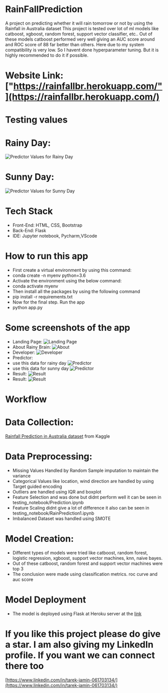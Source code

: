 # RainFallPrediction
A project on predicting whether it will rain tomorrow or not by using the Rainfall in Australia dataset
This project is tested over lot of ml models like catboost, xgboost, random forest, support vector classifier, etc..
Out of these models catboost performed very well giving an AUC score around and ROC score of 88 far better than others.
Here due to my system compatibility is very low. So I havent done hyperparameter tuning. But it is highly recommended to do it if possible.
# Website Link: ["https://rainfallbr.herokuapp.com/"](https://rainfallbr.herokuapp.com/)

# Testing values

# Rainy Day: 
![Predictor Values for Rainy Day](githubimgs/predictor.png)
# Sunny Day:
![Predictor Values for Sunny Day](githubimgs/predictor1.png)

# Tech Stack
* Front-End: HTML, CSS, Bootstrap
* Back-End: Flask
* IDE: Jupyter notebook, Pycharm,VScode

# How to run this app
* First create a virtual environment by using this command:
* conda create -n myenv python=3.6
* Activate the environment using the below command:
* conda activate myenv
* Then install all the packages by using the following command
* pip install -r requirements.txt
* Now for the final step. Run the app
* python app.py

# Some screenshots of the app
* Landing Page:
![Landing Page](githubimgs/landingpage.png)
* About Rainy Brain:
![About](githubimgs/about.png)
* Developer:
![Developer](githubimgs/developer.PNG)
* Predictor:
* use this data for rainy day
![Predictor](githubimgs/predictor.png)
* use this data for sunny day
![Predictor](githubimgs/predictor1.png)
* Result:
![Result](githubimgs/result_f_r.PNG)
* Result:
![Result](githubimgs/result_f_s.PNG)

# Workflow

# Data Collection: 
[Rainfall Prediction in Australia dataset](https://www.kaggle.com/jsphyg/weather-dataset-rattle-package) from Kaggle
# Data Preprocessing: 
* Missing Values Handled by Random Sample imputation to maintain the variance
* Categorical Values like location, wind direction are handled by using Target guided encoding
* Outliers are handled using IQR and boxplot
* Feature Selection and was done but didnt perform well it can be seen in testing_notebook/Prediction.ipynb
* Feature Scaling didnt give a lot of difference it also can be seen in testing_notebook/RainPrediction1.ipynb
* Imbalanced Dataset was handled using SMOTE
# Model Creation:
* Different types of models were tried like catboost, random forest, logistic regression, xgboost, support vector machines, knn, naive bayes.
* Out of these catboost, random forest and support vector machines were top 3
* The conclusion were made using classification metrics. roc curve and auc score
# Model Deployment
* The model is deployed using Flask at Heroku server at the [link](https://rainfallbr.herokuapp.com/)

# If you like this project please do give a star. I am also giving my LinkedIn profile. If you want we can connect there too
[https://www.linkedin.com/in/tarek-jamin-061703134/](https://www.linkedin.com/in/tarek-jamin-061703134/)

